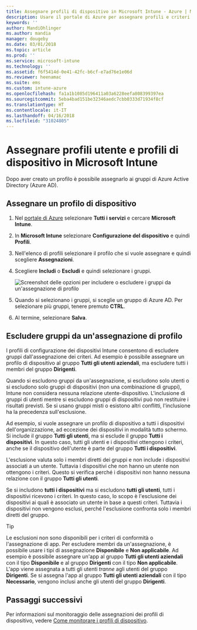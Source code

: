```yaml
---
title: Assegnare profili di dispositivo in Microsoft Intune - Azure | Microsoft Docs
description: Usare il portale di Azure per assegnare profili e criteri di dispositivo a utenti e dispositivi. Informazioni su come escludere i gruppi da un'assegnazione di profilo in Microsoft Intune.
keywords: ''
author: MandiOhlinger
ms.author: mandia
manager: dougeby
ms.date: 03/01/2018
ms.topic: article
ms.prod: ''
ms.service: microsoft-intune
ms.technology: ''
ms.assetid: f6f5414d-0e41-42fc-b6cf-e7ad76e1e06d
ms.reviewer: heenamac
ms.suite: ems
ms.custom: intune-azure
ms.openlocfilehash: fa1a1b1085d196411a03a6228eefa808399397ea
ms.sourcegitcommit: 5eba4bad151be32346aedc7cbb0333d71934f8cf
ms.translationtype: HT
ms.contentlocale: it-IT
ms.lasthandoff: 04/16/2018
ms.locfileid: "31024805"
---
```

# <a name="assign-user-and-device-profiles-in-microsoft-intune"></a>Assegnare profili utente e profili di dispositivo in Microsoft Intune

Dopo aver creato un profilo è possibile assegnarlo ai gruppi di Azure Active Directory (Azure AD).

## <a name="assign-a-device-profile"></a>Assegnare un profilo di dispositivo

1. Nel [portale di Azure](https://portal.azure.com) selezionare **Tutti i servizi** e cercare **Microsoft Intune**.
2. In **Microsoft Intune** selezionare **Configurazione del dispositivo** e quindi **Profili**.
3. Nell'elenco di profili selezionare il profilo che si vuole assegnare e quindi scegliere **Assegnazioni**.
4. Scegliere **Includi** o **Escludi** e quindi selezionare i gruppi.  

    ![Screenshot delle opzioni per includere o escludere i gruppi da un'assegnazione di profilo](./media/group-include-exclude.png)

5. Quando si selezionano i gruppi, si sceglie un gruppo di Azure AD. Per selezionare più gruppi, tenere premuto **CTRL**.
6. Al termine, selezionare **Salva**.

## <a name="exclude-groups-from-a-profile-assignment"></a>Escludere gruppi da un'assegnazione di profilo

I profili di configurazione dei dispositivi Intune consentono di escludere gruppi dall'assegnazione dei criteri. Ad esempio è possibile assegnare un profilo di dispositivo al gruppo **Tutti gli utenti aziendali**, ma escludere tutti i membri del gruppo **Dirigenti**.

Quando si escludono gruppi da un'assegnazione, si escludono solo utenti o si escludono solo gruppi di dispositivi (non una combinazione di gruppi), Intune non considera nessuna relazione utente-dispositivo. L'inclusione di gruppi di utenti mentre si escludono gruppi di dispositivi può non restituire i risultati previsti. Se si usano gruppi misti o esistono altri conflitti, l'inclusione ha la precedenza sull'esclusione.

Ad esempio, si vuole assegnare un profilo di dispositivo a tutti i dispositivi dell'organizzazione, ad eccezione dei dispositivi in modalità tutto schermo. Si include il gruppo **Tutti gli utenti**, ma si esclude il gruppo **Tutti i dispositivi**. In questo caso, tutti gli utenti e i dispositivi ottengono i criteri, anche se il dispositivo dell'utente è parte del gruppo **Tutti i dispositivi**.

L'esclusione valuta solo i membri diretti dei gruppi e non include i dispositivi associati a un utente. Tuttavia i dispositivi che non hanno un utente non ottengono i criteri. Questo si verifica perché i dispositivi non hanno nessuna relazione con il gruppo **Tutti gli utenti**.

Se si includono **tutti i dispositivi** ma si escludono **tutti gli utenti**, tutti i dispositivi ricevono i criteri. In questo caso, lo scopo è l'esclusione dei dispositivi ai quali è associato un utente in base a questi criteri. Tuttavia i dispositivi non vengono esclusi, perché l'esclusione confronta solo i membri diretti del gruppo.

>[!TIP]
>Le esclusioni non sono disponibili per i criteri di conformità o l'assegnazione di app. Per escludere membri da un'assegnazione, è possibile usare i tipi di assegnazione **Disponibile** e **Non applicabile**. Ad esempio è possibile assegnare un'app al gruppo **Tutti gli utenti aziendali** con il tipo **Disponibile** e al gruppo **Dirigenti** con il tipo **Non applicabile**. L'app viene assegnata a tutti gli utenti *tranne* agli utenti del gruppo **Dirigenti**. Se si assegna l'app al gruppo **Tutti gli utenti aziendali** con il tipo **Necessario**, vengono inclusi anche gli utenti del gruppo **Dirigenti**.

## <a name="next-steps"></a>Passaggi successivi
Per informazioni sul monitoraggio delle assegnazioni dei profili di dispositivo, vedere [Come monitorare i profili di dispositivo](device-profile-monitor.md).
